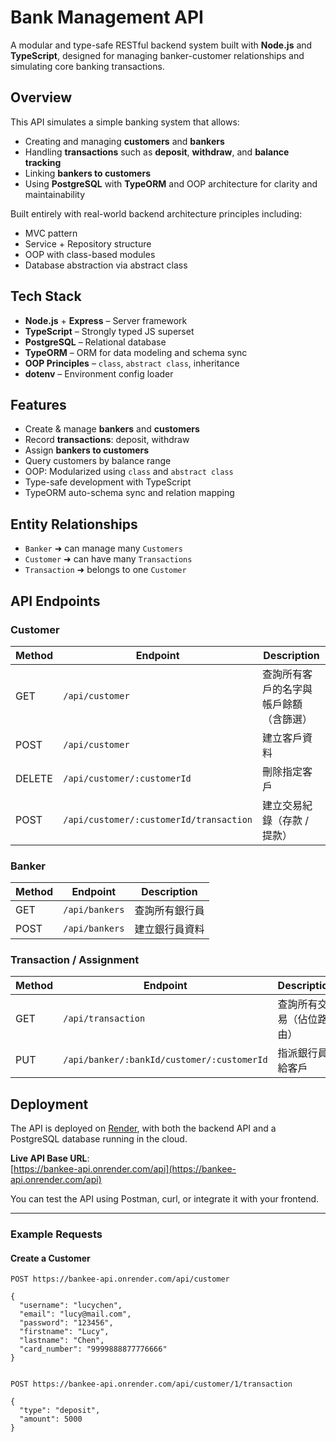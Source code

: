 # Bank Management API

A modular and type-safe RESTful backend system built with **Node.js** and **TypeScript**, designed for managing banker-customer relationships and simulating core banking transactions.

## Overview

This API simulates a simple banking system that allows:
- Creating and managing **customers** and **bankers**
- Handling **transactions** such as **deposit**, **withdraw**, and **balance tracking**
- Linking **bankers to customers**
- Using **PostgreSQL** with **TypeORM** and OOP architecture for clarity and maintainability

Built entirely with real-world backend architecture principles including:
- MVC pattern  
- Service + Repository structure  
- OOP with class-based modules  
- Database abstraction via abstract class

## Tech Stack

- **Node.js** + **Express** – Server framework
- **TypeScript** – Strongly typed JS superset
- **PostgreSQL** – Relational database
- **TypeORM** – ORM for data modeling and schema sync
- **OOP Principles** – `class`, `abstract class`, inheritance
- **dotenv** – Environment config loader

## Features

- Create & manage **bankers** and **customers**
- Record **transactions**: deposit, withdraw
- Assign **bankers to customers**
- Query customers by balance range
- OOP: Modularized using `class` and `abstract class`
- Type-safe development with TypeScript
- TypeORM auto-schema sync and relation mapping

##  Entity Relationships

- `Banker` ➜ can manage many `Customers`
- `Customer` ➜ can have many `Transactions`
- `Transaction` ➜ belongs to one `Customer`

## API Endpoints

### Customer

| Method | Endpoint                                 | Description                            |
|--------|------------------------------------------|----------------------------------------|
| GET    | `/api/customer`                          | 查詢所有客戶的名字與帳戶餘額（含篩選）  |
| POST   | `/api/customer`                          | 建立客戶資料                            |
| DELETE | `/api/customer/:customerId`              | 刪除指定客戶                            |
| POST   | `/api/customer/:customerId/transaction`  | 建立交易紀錄（存款 / 提款）             |

### Banker

| Method | Endpoint        | Description        |
|--------|-----------------|--------------------|
| GET    | `/api/bankers`  | 查詢所有銀行員     |
| POST   | `/api/bankers`  | 建立銀行員資料     |

### Transaction / Assignment

| Method | Endpoint                                           | Description                           |
|--------|----------------------------------------------------|---------------------------------------|
| GET    | `/api/transaction`                                 | 查詢所有交易（佔位路由）               |
| PUT    | `/api/banker/:bankId/customer/:customerId`         | 指派銀行員給客戶                     |

## Deployment

The API is deployed on [Render](https://render.com), with both the backend API and a PostgreSQL database running in the cloud.

**Live API Base URL**:  
[https://bankee-api.onrender.com/api](https://bankee-api.onrender.com/api)

You can test the API using Postman, curl, or integrate it with your frontend.

---

### Example Requests

#### Create a Customer
```http
POST https://bankee-api.onrender.com/api/customer

{
  "username": "lucychen",
  "email": "lucy@mail.com",
  "password": "123456",
  "firstname": "Lucy",
  "lastname": "Chen",
  "card_number": "9999888877776666"
}


POST https://bankee-api.onrender.com/api/customer/1/transaction

{
  "type": "deposit",
  "amount": 5000
}



